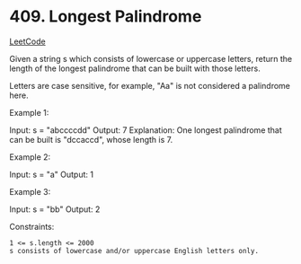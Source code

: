 # 409. Longest Palindrome

[LeetCode](https://leetcode.com/problems/longest-palindrome/)

Given a string s which consists of lowercase or uppercase letters, return the length of the longest palindrome that can be built with those letters.

Letters are case sensitive, for example, "Aa" is not considered a palindrome here.



Example 1:

Input: s = "abccccdd"
Output: 7
Explanation:
One longest palindrome that can be built is "dccaccd", whose length is 7.

Example 2:

Input: s = "a"
Output: 1

Example 3:

Input: s = "bb"
Output: 2



Constraints:

    1 <= s.length <= 2000
    s consists of lowercase and/or uppercase English letters only.
